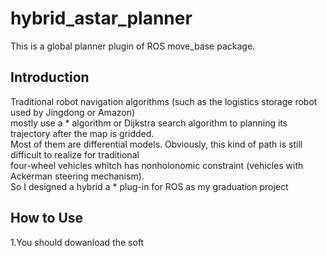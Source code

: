 # hybrid_astar_planner

This is a global planner plugin of ROS move_base package.

## Introduction
Traditional robot navigation algorithms (such as the logistics storage robot used by Jingdong or Amazon)  
mostly use a * algorithm or Dijkstra search algorithm to planning its trajectory after the map is gridded.   
Most of them are differential models. Obviously, this kind of path is still difficult to realize for traditional  
four-wheel vehicles whitch has nonholonomic constraint (vehicles with Ackerman steering mechanism).  
So I designed a hybrid a * plug-in for ROS as my graduation project

## How to Use

1.You should dowanload the soft